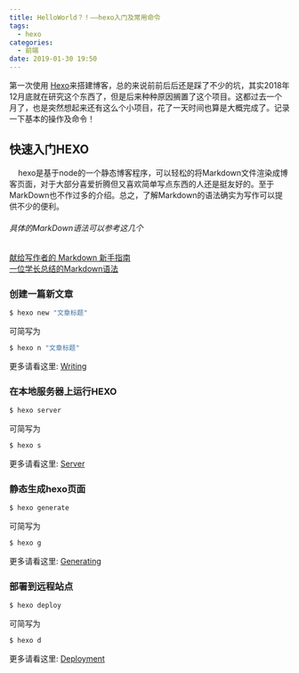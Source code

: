 ```yaml
---
title: HelloWorld？！——hexo入门及常用命令
tags:
  - hexo
categories:
  - 前端
date: 2019-01-30 19:50
---
```


<Boxx/>

第一次使用 [Hexo](https://hexo.io/)来搭建博客，总的来说前前后后还是踩了不少的坑，其实2018年12月底就在研究这个东西了，但是后来种种原因搁置了这个项目。这都过去一个月了，也是突然想起来还有这么个小项目，花了一天时间也算是大概完成了。记录一下基本的操作及命令！

## 快速入门HEXO
&nbsp;&nbsp;&nbsp;&nbsp;hexo是基于node的一个静态博客程序，可以轻松的将Markdown文件渲染成博客页面，对于大部分喜爱折腾但又喜欢简单写点东西的人还是挺友好的。至于MarkDown也不作过多的介绍。总之，了解Markdown的语法确实为写作可以提供不少的便利。
<br>
###### 具体的MarkDown语法可以参考这几个
[献给写作者的 Markdown 新手指南](https://www.jianshu.com/p/q81RER)<br>
[一位学长总结的Markdown语法](https://blog.rebright.top/2019/01/05/markdown%E8%AF%AD%E6%B3%95/)
### 创建一篇新文章

``` bash
$ hexo new "文章标题"
```
可简写为
``` bash
$ hexo n "文章标题"
```
更多请看这里: [Writing](https://hexo.io/docs/writing.html)

### 在本地服务器上运行HEXO

``` bash
$ hexo server
```
可简写为
``` bash
$ hexo s
```
更多请看这里: [Server](https://hexo.io/docs/server.html)

### 静态生成hexo页面

``` bash
$ hexo generate
```
可简写为
``` bash
$ hexo g
```

更多请看这里: [Generating](https://hexo.io/docs/generating.html)

### 部署到远程站点

``` bash
$ hexo deploy
```
可简写为
``` bash
$ hexo d
```

更多请看这里: [Deployment](https://hexo.io/docs/deployment.html)
<br>

<Vssue :title="$title" />